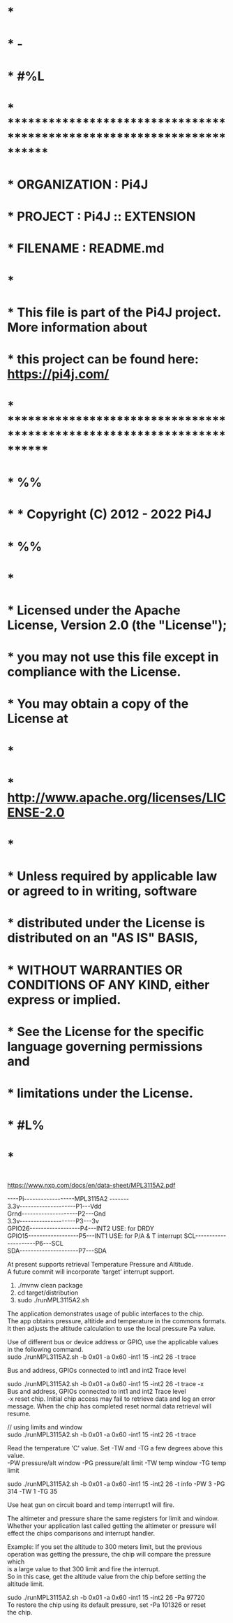 #

#

# *

#        * -

#        * #%L

#        * **********************************************************************

#        * ORGANIZATION  :  Pi4J

#        * PROJECT       :  Pi4J :: EXTENSION

#        * FILENAME      : README.md

# *

#        * This file is part of the Pi4J project. More information about

#        * this project can be found here:  https://pi4j.com/

#        * **********************************************************************

#        * %%

#        *   * Copyright (C) 2012 - 2022 Pi4J

#         * %%

# *

#        * Licensed under the Apache License, Version 2.0 (the "License");

#        * you may not use this file except in compliance with the License.

#        * You may obtain a copy of the License at

# *

#        *      http://www.apache.org/licenses/LICENSE-2.0

# *

#        * Unless required by applicable law or agreed to in writing, software

#        * distributed under the License is distributed on an "AS IS" BASIS,

#        * WITHOUT WARRANTIES OR CONDITIONS OF ANY KIND, either express or implied.

#        * See the License for the specific language governing permissions and

#        * limitations under the License.

#        * #L%

# *

#

#

https://www.nxp.com/docs/en/data-sheet/MPL3115A2.pdf

----Pi------------------MPL3115A2 -------      
3.3v--------------------P1---Vdd   
Grnd--------------------P2---Gnd   
3.3v--------------------P3---3v   
GPIO26------------------P4---INT2 USE: for DRDY  
GPIO15------------------P5---INT1 USE: for P/A & T interrupt
SCL---------------------P6---SCL    
SDA---------------------P7---SDA

At present supports retrieval Temperature Pressure and Altitude.     
A future commit will incorporate 'target' interrupt support.

1. ./mvnw clean package
2. cd target/distribution
3. sudo ./runMPL3115A2.sh

The application demonstrates usage of public interfaces to the chip.    
The app obtains pressure, altitide and temperature in the commons formats.  
It then adjusts the altitude calculation to use the local pressure Pa value.

Use of different bus or device address or GPIO, use the applicable values      
in the following command.      
sudo ./runMPL3115A2.sh -b 0x01 -a 0x60 -int1 15 -int2 26 -t trace

Bus and address, GPIOs connected to int1 and int2 Trace level

sudo ./runMPL3115A2.sh -b 0x01 -a 0x60 -int1 15 -int2 26 -t trace -x     
Bus and address, GPIOs connected to int1 and int2 Trace level    
-x reset chip. Initial chip access may fail to retrieve data and log an error  
message. When the chip has completed reset normal data retrieval will resume.

// using limits and window     
sudo ./runMPL3115A2.sh -b 0x01 -a 0x60 -int1 15 -int2 26 -t trace

Read the temperature 'C' value. Set -TW and -TG a few degrees above this    
value.  
-PW pressure/alt window -PG pressure/alt limit -TW temp window -TG temp limit

sudo ./runMPL3115A2.sh -b 0x01 -a 0x60 -int1 15 -int2 26 -t info -PW 3 -PG 314 -TW 1 -TG 35

Use heat gun on circuit board and temp interrupt1 will fire.

The altimeter and pressure share the same registers for limit and window.  
Whether your application last called getting the altimeter or pressure will    
effect the chips comparisons and interrupt handler.

Example: If you set the altitude to 300 meters limit, but the previous    
operation was getting the pressure, the chip will compare the pressure which   
is a large value to that 300 limit and fire the interrupt.    
So in this case, get the altitude value from the chip before setting the    
altitude limit.

sudo ./runMPL3115A2.sh -b 0x01 -a 0x60 -int1 15 -int2 26 -Pa 97720      
To restore the chip using its default pressure, set -Pa 101326 or reset   
the chip.   




